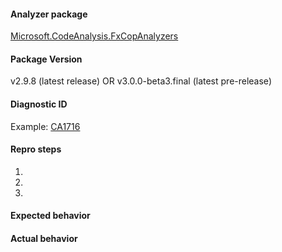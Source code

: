 #### Analyzer package

[Microsoft.CodeAnalysis.FxCopAnalyzers](https://www.nuget.org/packages/Microsoft.CodeAnalysis.FxCopAnalyzers)

#### Package Version

v2.9.8 (latest release) OR v3.0.0-beta3.final (latest pre-release)

#### Diagnostic ID

Example: [CA1716](https://docs.microsoft.com/en-us/visualstudio/code-quality/ca1716-identifiers-should-not-match-keywords)

#### Repro steps

1.
2.
3.

#### Expected behavior

#### Actual behavior
